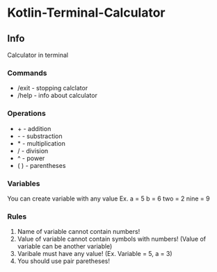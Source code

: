 # Kotlin-Terminal-Calculator
<h2>Info</h2>
Calculator in terminal

<h3>Commands</h3>
<ul>
  <li>/exit - stopping calclator</li>
  <li>/help  - info about calculator</li>
</ul>

<h3>Operations</h3>
<ul>
  <li>+ - addition</li>
  <li>- - substraction</li>
  <li>* - multiplication</li>
  <li>/ - division</li>
  <li>^ - power</li>
  <li>( ) - parentheses</li>
</ul>

<h3>Variables</h3>
You can create variable with any value
Ex.
a = 5
b = 6
two = 2
nine = 9

<h3>Rules</h3>
<ol>
  <li>Name of variable cannot contain numbers!</li>
  <li>Value of variable cannot contain symbols with numbers! (Value of variable can be another variable)</li>
  <li>Varibale must have any value! (Ex. Variable = 5, a = 3)</li>
  <li>You should use pair paretheses!</li>
</ol>
